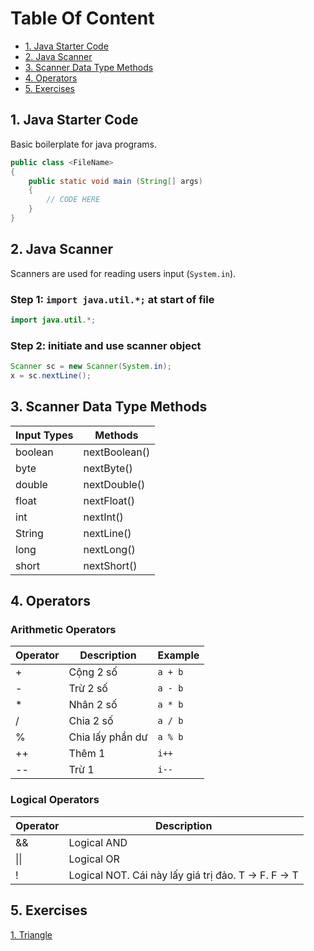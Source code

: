 # Table Of Content
- [1. Java Starter Code](#1-java-starter-code)
- [2. Java Scanner](#2-java-scanner)
- [3. Scanner Data Type Methods](#3-scanner-data-type-methods)
- [4. Operators](#4-operators)
- [5. Exercises](#5-exercises)

## 1. Java Starter Code
Basic boilerplate for java programs.
```java
public class <FileName>
{
	public static void main (String[] args)
	{
		// CODE HERE
	}
}
```

## 2. Java Scanner
Scanners are used for reading users input (`System.in`).
### Step 1: `import java.util.*;` at start of file
```java
import java.util.*;
```

### Step 2: initiate and use scanner object
```java
Scanner sc = new Scanner(System.in);
x = sc.nextLine();
```

## 3. Scanner Data Type Methods
|Input Types|Methods|
|---|---|
|boolean|nextBoolean()|
|byte|nextByte()|
|double|nextDouble()|
|float|nextFloat()|
|int|nextInt()|
|String|nextLine()|
|long|nextLong()|
|short|nextShort()|

## 4. Operators
### Arithmetic Operators
|Operator|Description|Example|
|---|---|---|
|+| Cộng 2 số|`a + b`|
|-| Trừ 2 số|`a - b`|
|\*| Nhân 2 số|`a * b`|
|\/| Chia 2 số|`a / b`|
|%| Chia lấy phần dư |`a % b`|
|++| Thêm 1|`i++`|
|--| Trừ 1|`i--`|

### Logical Operators
|Operator|Description|
|---|---|
|&&|Logical AND|
|\|\||Logical OR|
|!|Logical NOT. Cái này lấy giá trị đảo. T -> F. F -> T|

## 5. Exercises
[1. Triangle](https://github.com/longphung/JavaExercises/blob/master/Triangle.md)
